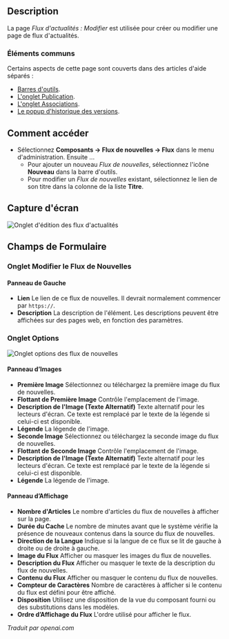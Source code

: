<!-- Filename: Help4.x:News_Feeds:_New_or_Edit  / Display title: Flux d'Actualités : Modifier -->

## Description

La page *Flux d'actualités : Modifier* est utilisée pour créer ou modifier une page de flux d'actualités.

### Éléments communs

Certains aspects de cette page sont couverts dans des articles d'aide séparés :

* [Barres d'outils](jdocmanual?article=help/common-elements/toolbars).
* [L'onglet Publication](jdocmanual?article=help/common-elements/edit-publishing).
* [L'onglet Associations](jdocmanual?article=help/common-elements/edit-associations).
* [Le popup d'historique des versions](jdocmanual?article=help/common-elements/edit-version-history).

## Comment accéder

- Sélectionnez **Composants → Flux de nouvelles → Flux** dans le menu
  d'administration. Ensuite ...
  - Pour ajouter un nouveau *Flux de nouvelles*, sélectionnez l'icône **Nouveau** dans la barre d'outils.
  - Pour modifier un *Flux de nouvelles* existant, sélectionnez le lien de son titre dans la colonne de la liste **Titre**.

## Capture d'écran

![Onglet d'édition des flux d'actualités](../../../fr/images/news-feeds/news-feeds-edit-tab.png)

## Champs de Formulaire

### Onglet Modifier le Flux de Nouvelles

#### Panneau de Gauche

- **Lien** Le lien de ce flux de nouvelles. Il devrait normalement commencer par `https://`.
- **Description** La description de l'élément. Les descriptions peuvent être affichées sur des pages web, en fonction des paramètres.

### Onglet Options

![Onglet options des flux de nouvelles](../../../fr/images/news-feeds/news-feeds-options-tab.png)

#### Panneau d’Images

- **Première Image** Sélectionnez ou téléchargez la première image du flux de nouvelles.
- **Flottant de Première Image** Contrôle l'emplacement de l'image.
- **Description de l'Image (Texte Alternatif)** Texte alternatif pour les lecteurs d'écran. Ce texte est remplacé par le texte de la légende si celui-ci est disponible.
- **Légende** La légende de l'image.
- **Seconde Image** Sélectionnez ou téléchargez la seconde image du flux de nouvelles.
- **Flottant de Seconde Image** Contrôle l'emplacement de l'image.
- **Description de l'Image (Texte Alternatif)** Texte alternatif pour les lecteurs d'écran. Ce texte est remplacé par le texte de la légende si celui-ci est disponible.
- **Légende** La légende de l'image.

#### Panneau d’Affichage

- **Nombre d'Articles** Le nombre d'articles du flux de nouvelles à afficher sur la page.
- **Durée du Cache** Le nombre de minutes avant que le système vérifie la présence de nouveaux contenus dans la source du flux de nouvelles.
- **Direction de la Langue** Indique si la langue de ce flux se lit de gauche à droite ou de droite à gauche.
- **Image du Flux** Afficher ou masquer les images du flux de nouvelles.
- **Description du Flux** Afficher ou masquer le texte de la description du flux de nouvelles.
- **Contenu du Flux** Afficher ou masquer le contenu du flux de nouvelles.
- **Compteur de Caractères** Nombre de caractères à afficher si le contenu du flux est défini pour être affiché.
- **Disposition** Utilisez une disposition de la vue du composant fourni ou des substitutions dans les modèles.
- **Ordre d’Affichage du Flux** L'ordre utilisé pour afficher le flux.

*Traduit par openai.com*

